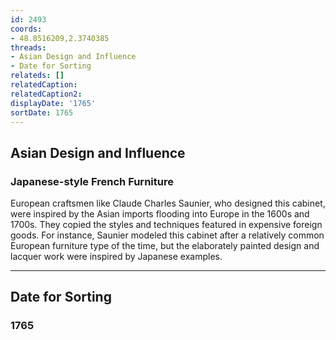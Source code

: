 ```yaml
---
id: 2493
coords:
- 48.8516209,2.3740385
threads:
- Asian Design and Influence
- Date for Sorting
relateds: []
relatedCaption: 
relatedCaption2: 
displayDate: '1765'
sortDate: 1765
---
```


## Asian Design and Influence

### Japanese-style French Furniture

European craftsmen like Claude Charles Saunier, who designed this cabinet, were inspired by the Asian imports flooding into Europe in the 1600s and 1700s. They copied the styles and techniques featured in expensive foreign goods. For instance, Saunier modeled this cabinet after a relatively common European furniture type of the time, but the elaborately painted design and lacquer work were inspired by Japanese examples.

* * *

## Date for Sorting

### 1765
